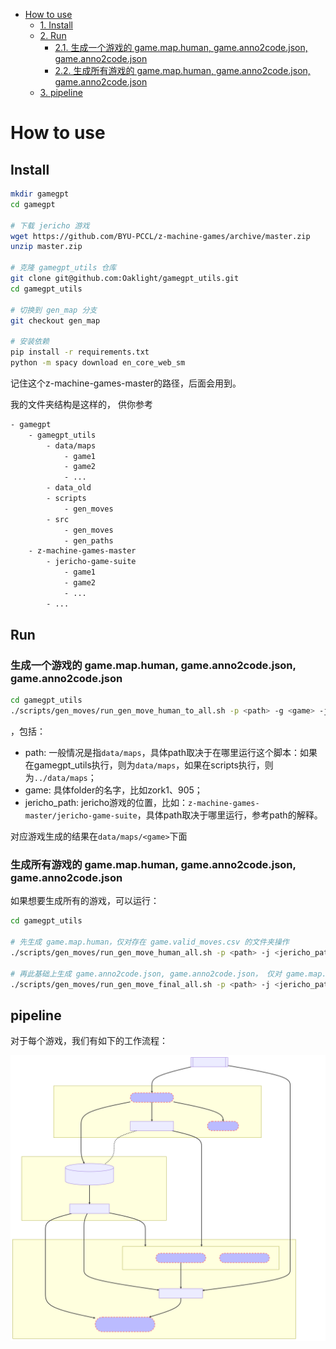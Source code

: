 <!-- TOC -->

- [How to use](#how-to-use)
    - [1. Install](#1-install)
    - [2. Run](#2-run)
        - [2.1. 生成一个游戏的 game.map.human, game.anno2code.json, game.anno2code.json](#21-%E7%94%9F%E6%88%90%E4%B8%80%E4%B8%AA%E6%B8%B8%E6%88%8F%E7%9A%84-gamemaphuman-gameanno2codejson-gameanno2codejson)
        - [2.2. 生成所有游戏的 game.map.human, game.anno2code.json, game.anno2code.json](#22-%E7%94%9F%E6%88%90%E6%89%80%E6%9C%89%E6%B8%B8%E6%88%8F%E7%9A%84-gamemaphuman-gameanno2codejson-gameanno2codejson)
    - [3. pipeline](#3-pipeline)

<!-- /TOC -->

# How to use

## Install

```bash
mkdir gamegpt
cd gamegpt

# 下载 jericho 游戏
wget https://github.com/BYU-PCCL/z-machine-games/archive/master.zip
unzip master.zip

# 克隆 gamegpt_utils 仓库
git clone git@github.com:Oaklight/gamegpt_utils.git
cd gamegpt_utils

# 切换到 gen_map 分支
git checkout gen_map

# 安装依赖
pip install -r requirements.txt
python -m spacy download en_core_web_sm
```

记住这个z-machine-games-master的路径，后面会用到。

我的文件夹结构是这样的， 供你参考

```bash
- gamegpt
    - gamegpt_utils
        - data/maps
            - game1
            - game2
            - ...
        - data_old
        - scripts
            - gen_moves
        - src
            - gen_moves
            - gen_paths
    - z-machine-games-master
        - jericho-game-suite
            - game1
            - game2
            - ...
        - ...
```

## Run

### 生成一个游戏的 game.map.human, game.anno2code.json, game.anno2code.json

```bash
cd gamegpt_utils
./scripts/gen_moves/run_gen_move_human_to_all.sh -p <path> -g <game> -j <jericho_path>
```

，包括：

- path: 一般情况是指`data/maps`，具体path取决于在哪里运行这个脚本：如果在gamegpt_utils执行，则为`data/maps`，如果在scripts执行，则为`../data/maps`；
- game: 具体folder的名字，比如zork1、905；
- jericho_path: jericho游戏的位置，比如：`z-machine-games-master/jericho-game-suite`，具体path取决于哪里运行，参考path的解释。

对应游戏生成的结果在`data/maps/<game>`下面

### 生成所有游戏的 game.map.human, game.anno2code.json, game.anno2code.json

如果想要生成所有的游戏，可以运行：

```bash
cd gamegpt_utils

# 先生成 game.map.human，仅对存在 game.valid_moves.csv 的文件夹操作
./scripts/gen_moves/run_gen_move_human_all.sh -p <path> -j <jericho_path>

# 再此基础上生成 game.anno2code.json, game.anno2code.json， 仅对 game.map.human 存在的文件夹操作
./scripts/gen_moves/run_gen_move_final_all.sh -p <path> -j <jericho_path>
```

## pipeline

对于每个游戏，我们有如下的工作流程：

![](pipeline-1.svg)
